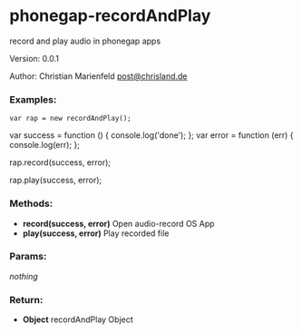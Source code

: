 # phonegap-recordAndPlay
record and play audio in phonegap apps

Version: 0.0.1

Author: Christian Marienfeld post@chrisland.de


### Examples:

	var rap = new recordAndPlay();

  var success = function () { console.log('done'); };
  var error = function (err) { console.log(err); };

  rap.record(success, error);

  rap.play(success, error);

### Methods:

* **record(success, error)**  Open audio-record OS App
* **play(success, error)**  Play recorded file


### Params:

  *nothing*

### Return:

* **Object** recordAndPlay Object
